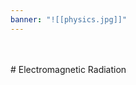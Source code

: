 ```yaml
---
banner: "![[physics.jpg]]"
---
```

<div class="title">​</div>
<div class="title">​</div>
# Electromagnetic Radiation

